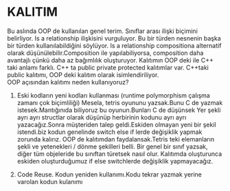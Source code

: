 # KALITIM
Bu aslında OOP de kullanılan genel terim. Sınıflar arası ilişki biçimini belirliyor. Is a relationship ilişkisini vurguluyor. Bu bir türden nesnenin başka bir türden kullanılabildiğini söylüyor. Is a relationship compositiona alternatif olarak düşünülebilir.Composition ile yapılabiliyorsa, composition daha avantajlı çünkü daha az bağımlılık oluşturuyor. 
Kalıtımın OOP deki ile C++ taki anlamı farklı. C++ ta public private protected kalıtımlar var.
C++taki public kalıtımı, OOP deki kalıtım olarak isimlendiriliyor.  
OOP açısından kalıtımı neden kullanıyoruz?  
1. Eski kodların yeni kodları kullanması (runtime polymorphism çalışma zamanı çok biçimliliği)
Mesela, tetris oyununu yazsak.Bunu C de yazmak istesek.Mantığınıda biliyoruz
bu oyunun.Bunları C de düşünsek Yer şekli ayrı ayrı structlar olarak düşünüp
herbirinin kodunu ayrı ayrı yazacağız.Sonra müşteriden talep geldi.Eskiden olmayan
yeni bir şekil istendi.biz kodun genelinde switch else if lerde değişiklik yapmak
zorunda kalırız.
OOP de kalıtımdan faydalansak.Tetris teki elemanların şekli ve yetenekleri / dönme şekilleri belli.
Bir genel bir sınıf yazsak, diğer tüm objeleride bu sınıftan türetsek nasıl olur.
Kalıtımda oluşturunca eskiden oluşturduğumuz if else switchlerde değişiklik yapmayacağız.

2. Code Reuse. Kodun yeniden kullanımı.Kodu tekrar yazmak yerine varolan kodun kulanımı
